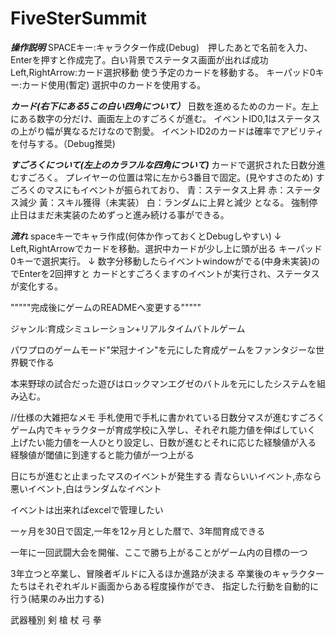 # FiveSterSummit
***操作説明***
SPACEキー:キャラクター作成(Debug)　押したあとで名前を入力、Enterを押すと作成完了。白い背景でステータス画面が出れば成功
Left,RightArrow:カード選択移動 使う予定のカードを移動する。
キーパッド0キー:カード使用(暫定) 選択中のカードを使用する。

***カード(右下にある5この白い四角について）***
日数を進めるためのカード。左上にある数字の分だけ、画面左上のすごろくが進む。
イベントID0,1はステータスの上がり幅が異なるだけなので割愛。
イベントID2のカードは確率でアビリティを付与する。（Debug推奨)

***すごろくについて(左上のカラフルな四角について)***
カードで選択された日数分進むすごろく。
プレイヤーの位置は常に左から3番目で固定。(見やすさのため)
すごろくのマスにもイベントが振られており、
青：ステータス上昇
赤：ステータス減少
黃：スキル獲得（未実装）
白：ランダムに上昇と減少
となる。
強制停止日はまだ未実装のためずっと進み続ける事ができる。

***流れ***
spaceキーでキャラ作成(何体か作っておくとDebugしやすい)
↓
Left,RightArrowでカードを移動。選択中カードが少し上に頭が出る
キーパッド0キーで選択実行。
↓
数字分移動したらイベントwindowがでる(中身未実装)のでEnterを2回押すと
カードとすごろくますのイベントが実行され、ステータスが変化する。




"""""完成後にゲームのREADMEへ変更する"""""

ジャンル:育成シミュレーション+リアルタイムバトルゲーム

パワプロのゲームモード"栄冠ナイン"を元にした育成ゲームをファンタジーな世界観で作る

本来野球の試合だった遊びはロックマンエグゼのバトルを元にしたシステムを組み込む。

//仕様の大雑把なメモ
手札使用で手札に書かれている日数分マスが進むすごろく
ゲーム内でキャラクターが育成学校に入学し、それぞれ能力値を伸ばしていく
上げたい能力値を一人ひとり設定し、日数が進むとそれに応じた経験値が入る
経験値が閾値に到達すると能力値が一つ上がる

日にちが進むと止まったマスのイベントが発生する
青ならいいイベント,赤なら悪いイベント,白はランダムなイベント

イベントは出来ればexcelで管理したい

一ヶ月を30日で固定,一年を12ヶ月とした暦で、3年間育成できる

一年に一回武闘大会を開催、ここで勝ち上がることがゲーム内の目標の一つ

3年立つと卒業し、冒険者ギルドに入るほか進路が決まる
卒業後のキャラクターたちはそれぞれギルド画面からある程度操作ができ、
指定した行動を自動的に行う(結果のみ出力する)

武器種別
剣
槍
杖
弓
拳

